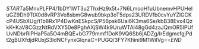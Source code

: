 $START$a5MnvPLFP4/1bDY1WT3u2ThxHz9x5t+7N6LmooH1uUbnemvHPUHeIuGZ9Dh9TtX0d8vRP3Ve8sbmG8wub9bkp3oT5dps23URDVfb0cvYuYZlGCKcP4USbXUg/t1b8Rx1P4DwKnESkpcS/P56psk6Uai6K3ma6Se/kbB38Evx4QzkK+KaV8CGzzNtRdVXY50e8PghAXjSW4k9UruWTAI48gGd4zaJQmOR5IPUfUvNDbrRiPHaP5a5O4mBQE+bG779mmf1DoK9VQ6Sb6jADZg/IrEdgmcfgjPdt2gBUXfdjdRUxjS3ldNCFynxGlqnaC+PUGQ/3FY7Kfiini9M1WiIVg==$END$